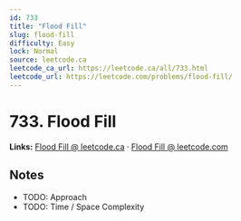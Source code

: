 ```yaml
--- 
id: 733
title: "Flood Fill"
slug: flood-fill
difficulty: Easy
lock: Normal
source: leetcode.ca
leetcode_ca_url: https://leetcode.ca/all/733.html
leetcode_url: https://leetcode.com/problems/flood-fill/
---
```


# 733. Flood Fill

**Links:** [Flood Fill @ leetcode.ca](https://leetcode.ca/all/733.html) · [Flood Fill @ leetcode.com](https://leetcode.com/problems/flood-fill/)

## Notes
- TODO: Approach
- TODO: Time / Space Complexity
